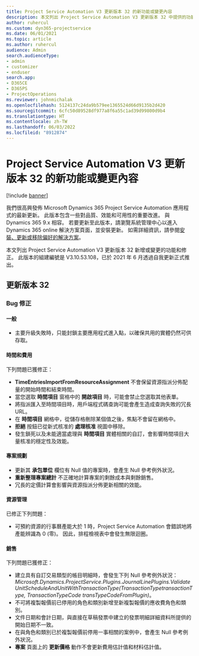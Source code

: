 ```yaml
---
title: Project Service Automation V3 更新版本 32 的新功能或變更內容
description: 本文列出 Project Service Automation V3 更新版本 32 中提供的功能和修正。
author: ruhercul
ms.custom: dyn365-projectservice
ms.date: 06/01/2021
ms.topic: article
ms.author: ruhercul
audience: Admin
search.audienceType:
- admin
- customizer
- enduser
search.app:
- D365CE
- D365PS
- ProjectOperations
ms.reviewer: johnmichalak
ms.openlocfilehash: 5124137c24da9b579ee1365524d66d9135b2d420
ms.sourcegitcommit: 6cfc50d89528df977a8f6a55c1ad39d99800d9b4
ms.translationtype: HT
ms.contentlocale: zh-TW
ms.lasthandoff: 06/03/2022
ms.locfileid: "8912874"
---
```

# <a name="whats-new-or-changed-in-project-service-automation-update-release-32-v3"></a>Project Service Automation V3 更新版本 32 的新功能或變更內容

[!include [banner](../includes/psa-now-project-operations.md)]

我們很高興發佈 Microsoft Dynamics 365 Project Service Automation 應用程式的最新更新。 此版本包含一些對品質、效能和可用性的重要改進。 與 Dynamics 365 9.x 相容。 若要更新至此版本，請瀏覽系統管理中心以進入 Dynamics 365 online 解決方案頁面，並安裝更新。 如需詳細資訊，請參閱[安裝、更新或移除偏好的解決方案](/power-platform/admin/install-remove-preferred-solution)。

本文列出 Project Service Automation V3 更新版本 32 新增或變更的功能和修正。 此版本的組建編號是 V3.10.53.108，已於 2021 年 6 月透過自我更新正式推出。

## <a name="update-release-32"></a>更新版本 32

### <a name="bug-fixes"></a>Bug 修正

#### <a name="general"></a>一般

- 主要升級失敗時，只能封鎖主要應用程式進入點，以確保共用的實體仍然可供存取。

#### <a name="time-and-expense"></a>時間和費用

下列問題已獲修正：

- **TimeEntriesImportFromResourceAssignment** 不會保留資源指派分佈配量的開始時間和結束時間。
- 當您選取 **時間項目** 窗格中的 **開啟項目** 時，可能會禁止您選取其他表單。
- 將指派匯入至時間項目時，用戶端程式碼查詢可能會產生造成查詢失敗的冗長 URL。
- 在 **時間項目** 網格中，從儲存格刪除某個值之後，焦點不會留在網格中。
- **拒絕** 按鈕已從新式核准的 **處理核准** 視圖中移除。
- 發生鎖死以及未能適當處理與 **時間項目** 實體相關的自訂，會影響時間項目大量核准的穩定性及效能。

#### <a name="project-planning"></a>專案規劃

- 更新其 **承包單位** 欄位有 Null 值的專案時，會產生 Null 參考例外狀況。
- **重新整理專案總計** 不正確地計算專案的剩餘成本與剩餘銷售。
- 冗長的定價計算會影響與資源指派分佈更新相關的效能。

#### <a name="resource-management"></a>資源管理

已修正下列問題：

- 可預約資源的行事曆產能大於 1 時，Project Service Automation 會錯誤地將產能辨識為 0 (零)。 因此，排程檢視表中會發生無限迴圈。

#### <a name="sales"></a>銷售

下列問題已獲修正：

- 建立具有自訂交易類型的帳目明細時，會發生下列 Null 參考例外狀況：*Microsoft.Dynamics.ProjectService.Plugins.JournalLinePlugins.ValidateUnitScheduleAndUnitWithTransactionType(TransactionTypetransactionType, TransactionTypeCode transTypeCodeFromPlugin)*。
- 不可將複製報價前已停用的角色和類別新增至新複製報價的應收費角色和類別。
- 文件日期和會計日期，與直接在草稿發票中建立的發票明細詳細資料所提供的開始日期不一致。
- 在與角色和類別已於複製報價前停用一事相關的案例中，會產生 Null 參考例外狀況。
- **專案** 頁面上的 **更新價格** 動作不會更新費用估計值和材料估計值。
